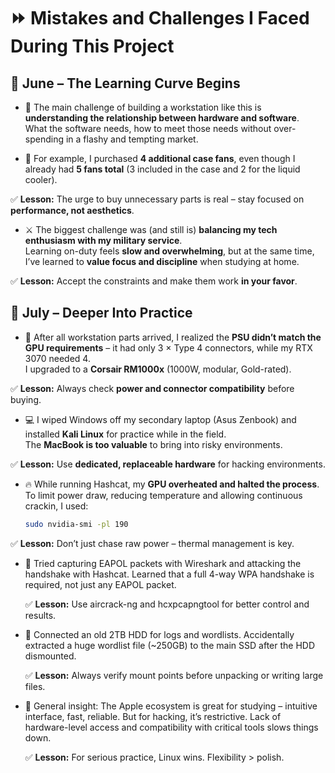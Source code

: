 # ⏩ Mistakes and Challenges I Faced During This Project

## 📅 June – The Learning Curve Begins

- 🧠 The main challenge of building a workstation like this is **understanding the relationship between hardware and software**.  
  What the software needs, how to meet those needs without over-spending in a flashy and tempting market.

- 💸 For example, I purchased **4 additional case fans**, even though I already had **5 fans total** (3 included in the case and 2 for the liquid cooler).  
  
✅ **Lesson:** The urge to buy unnecessary parts is real – stay focused on **performance, not aesthetics**.

- ⚔️ The biggest challenge was (and still is) **balancing my tech enthusiasm with my military service**.  
  Learning on-duty feels **slow and overwhelming**, but at the same time, I’ve learned to **value focus and discipline** when studying at home.  
  
✅ **Lesson:** Accept the constraints and make them work **in your favor**.

## 📅 July – Deeper Into Practice

- 🔌 After all workstation parts arrived, I realized the **PSU didn’t match the GPU requirements** – it had only 3 × Type 4 connectors, while my RTX 3070 needed 4.  
  I upgraded to a **Corsair RM1000x** (1000W, modular, Gold-rated).  
  
✅ **Lesson:** Always check **power and connector compatibility** before buying.

- 💻 I wiped Windows off my secondary laptop (Asus Zenbook) and installed **Kali Linux** for practice while in the field.  
  The **MacBook is too valuable** to bring into risky environments.  
  
✅ **Lesson:** Use **dedicated, replaceable hardware** for hacking environments.

- 🔥 While running Hashcat, my **GPU overheated and halted the process**. To limit power draw, reducing temperature and allowing continuous crackin, I used:
  ```bash
  sudo nvidia-smi -pl 190

✅ **Lesson:** Don’t just chase raw power – thermal management is key.

- 📡 Tried capturing EAPOL packets with Wireshark and attacking the handshake with Hashcat.
  Learned that a full 4-way WPA handshake is required, not just any EAPOL packet.
  
  ✅ **Lesson:** Use aircrack-ng and hcxpcapngtool for better control and results.

- 💽 Connected an old 2TB HDD for logs and wordlists.
  Accidentally extracted a huge wordlist file (~250GB) to the main SSD after the HDD dismounted.
  
  ✅ **Lesson:** Always verify mount points before unpacking or writing large files.

- 🍏 General insight: The Apple ecosystem is great for studying – intuitive interface, fast, reliable.
  But for hacking, it’s restrictive. Lack of hardware-level access and compatibility with critical tools slows things down.
  
  ✅ **Lesson:** For serious practice, Linux wins. Flexibility > polish.
